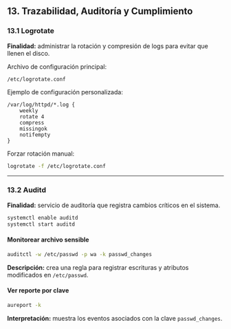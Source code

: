 
## 13. Trazabilidad, Auditoría y Cumplimiento

### 13.1 Logrotate

**Finalidad:** administrar la rotación y compresión de logs para evitar que llenen el disco.

Archivo de configuración principal:

```
/etc/logrotate.conf
```

Ejemplo de configuración personalizada:

```
/var/log/httpd/*.log {
    weekly
    rotate 4
    compress
    missingok
    notifempty
}
```

Forzar rotación manual:

```bash
logrotate -f /etc/logrotate.conf
```

---

### 13.2 Auditd

**Finalidad:** servicio de auditoría que registra cambios críticos en el sistema.

```bash
systemctl enable auditd
systemctl start auditd
```

#### Monitorear archivo sensible

```bash
auditctl -w /etc/passwd -p wa -k passwd_changes
```

**Descripción:** crea una regla para registrar escrituras y atributos modificados en `/etc/passwd`.

#### Ver reporte por clave

```bash
aureport -k
```

**Interpretación:** muestra los eventos asociados con la clave `passwd_changes`.
